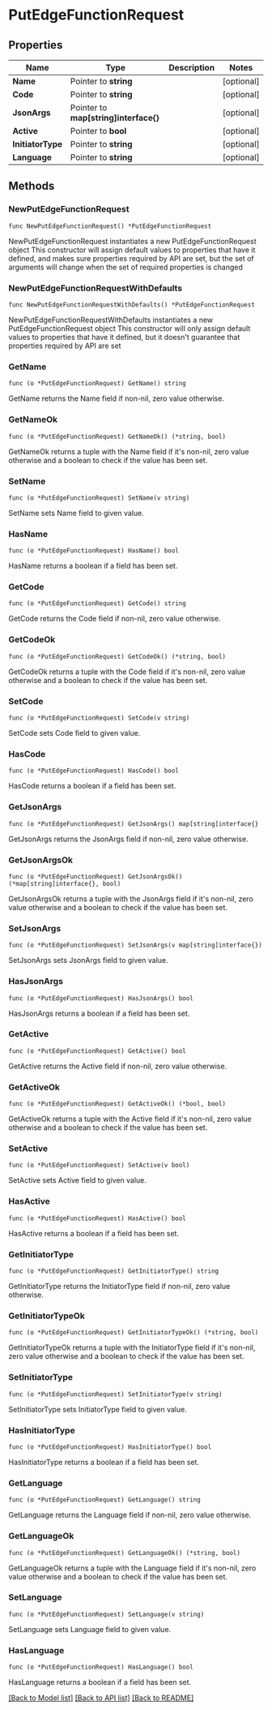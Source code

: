 # PutEdgeFunctionRequest

## Properties

Name | Type | Description | Notes
------------ | ------------- | ------------- | -------------
**Name** | Pointer to **string** |  | [optional] 
**Code** | Pointer to **string** |  | [optional] 
**JsonArgs** | Pointer to **map[string]interface{}** |  | [optional] 
**Active** | Pointer to **bool** |  | [optional] 
**InitiatorType** | Pointer to **string** |  | [optional] 
**Language** | Pointer to **string** |  | [optional] 

## Methods

### NewPutEdgeFunctionRequest

`func NewPutEdgeFunctionRequest() *PutEdgeFunctionRequest`

NewPutEdgeFunctionRequest instantiates a new PutEdgeFunctionRequest object
This constructor will assign default values to properties that have it defined,
and makes sure properties required by API are set, but the set of arguments
will change when the set of required properties is changed

### NewPutEdgeFunctionRequestWithDefaults

`func NewPutEdgeFunctionRequestWithDefaults() *PutEdgeFunctionRequest`

NewPutEdgeFunctionRequestWithDefaults instantiates a new PutEdgeFunctionRequest object
This constructor will only assign default values to properties that have it defined,
but it doesn't guarantee that properties required by API are set

### GetName

`func (o *PutEdgeFunctionRequest) GetName() string`

GetName returns the Name field if non-nil, zero value otherwise.

### GetNameOk

`func (o *PutEdgeFunctionRequest) GetNameOk() (*string, bool)`

GetNameOk returns a tuple with the Name field if it's non-nil, zero value otherwise
and a boolean to check if the value has been set.

### SetName

`func (o *PutEdgeFunctionRequest) SetName(v string)`

SetName sets Name field to given value.

### HasName

`func (o *PutEdgeFunctionRequest) HasName() bool`

HasName returns a boolean if a field has been set.

### GetCode

`func (o *PutEdgeFunctionRequest) GetCode() string`

GetCode returns the Code field if non-nil, zero value otherwise.

### GetCodeOk

`func (o *PutEdgeFunctionRequest) GetCodeOk() (*string, bool)`

GetCodeOk returns a tuple with the Code field if it's non-nil, zero value otherwise
and a boolean to check if the value has been set.

### SetCode

`func (o *PutEdgeFunctionRequest) SetCode(v string)`

SetCode sets Code field to given value.

### HasCode

`func (o *PutEdgeFunctionRequest) HasCode() bool`

HasCode returns a boolean if a field has been set.

### GetJsonArgs

`func (o *PutEdgeFunctionRequest) GetJsonArgs() map[string]interface{}`

GetJsonArgs returns the JsonArgs field if non-nil, zero value otherwise.

### GetJsonArgsOk

`func (o *PutEdgeFunctionRequest) GetJsonArgsOk() (*map[string]interface{}, bool)`

GetJsonArgsOk returns a tuple with the JsonArgs field if it's non-nil, zero value otherwise
and a boolean to check if the value has been set.

### SetJsonArgs

`func (o *PutEdgeFunctionRequest) SetJsonArgs(v map[string]interface{})`

SetJsonArgs sets JsonArgs field to given value.

### HasJsonArgs

`func (o *PutEdgeFunctionRequest) HasJsonArgs() bool`

HasJsonArgs returns a boolean if a field has been set.

### GetActive

`func (o *PutEdgeFunctionRequest) GetActive() bool`

GetActive returns the Active field if non-nil, zero value otherwise.

### GetActiveOk

`func (o *PutEdgeFunctionRequest) GetActiveOk() (*bool, bool)`

GetActiveOk returns a tuple with the Active field if it's non-nil, zero value otherwise
and a boolean to check if the value has been set.

### SetActive

`func (o *PutEdgeFunctionRequest) SetActive(v bool)`

SetActive sets Active field to given value.

### HasActive

`func (o *PutEdgeFunctionRequest) HasActive() bool`

HasActive returns a boolean if a field has been set.

### GetInitiatorType

`func (o *PutEdgeFunctionRequest) GetInitiatorType() string`

GetInitiatorType returns the InitiatorType field if non-nil, zero value otherwise.

### GetInitiatorTypeOk

`func (o *PutEdgeFunctionRequest) GetInitiatorTypeOk() (*string, bool)`

GetInitiatorTypeOk returns a tuple with the InitiatorType field if it's non-nil, zero value otherwise
and a boolean to check if the value has been set.

### SetInitiatorType

`func (o *PutEdgeFunctionRequest) SetInitiatorType(v string)`

SetInitiatorType sets InitiatorType field to given value.

### HasInitiatorType

`func (o *PutEdgeFunctionRequest) HasInitiatorType() bool`

HasInitiatorType returns a boolean if a field has been set.

### GetLanguage

`func (o *PutEdgeFunctionRequest) GetLanguage() string`

GetLanguage returns the Language field if non-nil, zero value otherwise.

### GetLanguageOk

`func (o *PutEdgeFunctionRequest) GetLanguageOk() (*string, bool)`

GetLanguageOk returns a tuple with the Language field if it's non-nil, zero value otherwise
and a boolean to check if the value has been set.

### SetLanguage

`func (o *PutEdgeFunctionRequest) SetLanguage(v string)`

SetLanguage sets Language field to given value.

### HasLanguage

`func (o *PutEdgeFunctionRequest) HasLanguage() bool`

HasLanguage returns a boolean if a field has been set.


[[Back to Model list]](../README.md#documentation-for-models) [[Back to API list]](../README.md#documentation-for-api-endpoints) [[Back to README]](../README.md)



